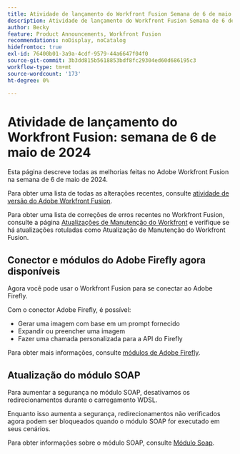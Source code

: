 ```yaml
---
title: Atividade de lançamento do Workfront Fusion Semana de 6 de maio de 2024
description: Atividade de lançamento do Workfront Fusion Semana de 6 de maio de 2024
author: Becky
feature: Product Announcements, Workfront Fusion
recommendations: noDisplay, noCatalog
hidefromtoc: true
exl-id: 76400b01-3a9a-4cdf-9579-44a6647f04f0
source-git-commit: 3b3dd815b5618853bdf8fc29304ed60d686195c3
workflow-type: tm+mt
source-wordcount: '173'
ht-degree: 0%

---
```


# Atividade de lançamento do Workfront Fusion: semana de 6 de maio de 2024

Esta página descreve todas as melhorias feitas no Adobe Workfront Fusion na semana de 6 de maio de 2024.

Para obter uma lista de todas as alterações recentes, consulte [atividade de versão do Adobe Workfront Fusion](../../../product-announcements/product-releases/fusion-release-activity/fusion-release-activity.md).

Para obter uma lista de correções de erros recentes no Workfront Fusion, consulte a página [Atualizações de Manutenção do Workfront](https://experienceleague.adobe.com/docs/workfront-known-issues/releases/current-updates.html) e verifique se há atualizações rotuladas como Atualização de Manutenção do Workfront Fusion.

## Conector e módulos do Adobe Firefly agora disponíveis

Agora você pode usar o Workfront Fusion para se conectar ao Adobe Firefly.

Com o conector Adobe Firefly, é possível:

* Gerar uma imagem com base em um prompt fornecido
* Expandir ou preencher uma imagem
* Fazer uma chamada personalizada para a API do Firefly

Para obter mais informações, consulte [módulos de Adobe Firefly](/help/quicksilver/workfront-fusion/apps-and-their-modules/adobe-firefly-modules.md).

## Atualização do módulo SOAP

Para aumentar a segurança no módulo SOAP, desativamos os redirecionamentos durante o carregamento WDSL.

Enquanto isso aumenta a segurança, redirecionamentos não verificados agora podem ser bloqueados quando o módulo SOAP for executado em seus cenários.

Para obter informações sobre o módulo SOAP, consulte [Módulo Soap](/help/quicksilver/workfront-fusion/apps-and-their-modules/soap-module.md).
